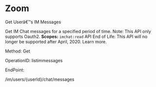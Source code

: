 #     Zoom


Get Userâ€™s IM Messages

Get IM Chat messages for a specified period of time. Note: This API only supports Oauth2.
**Scopes:** `imchat:read`
API End of Life: This API will no longer be supported after April, 2020. Learn more. 

Method: Get

OperationID: listimmessages

EndPoint:

/im/users/{userId}/chat/messages
